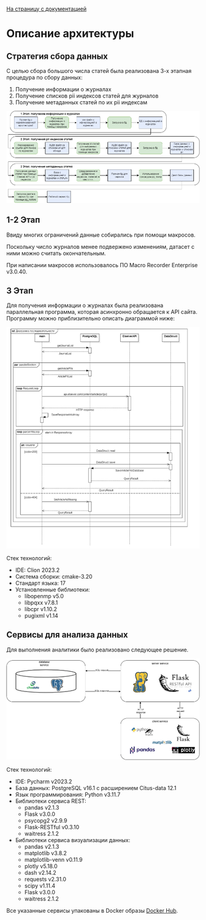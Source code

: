 [На страницу с документацией](README.md)
# Описание архитектуры
## Стратегия сбора данных
С целью сбора большого числа статей была реализована 3-х этапная процедура по сбору данных:
1. Получение информации о журналах
2. Получение списков pii индексов статей для журналов
3. Получение метаданных статей по их pii индексам

![движение_данных.png](images/движение_данных.png)

## 1-2 Этап
Ввиду многих ограничений данные собирались при помощи макросов.

Поскольку число журналов менее подвержено изменениям, датасет с ними можно считать окончательным.

При написании макросов использовалось ПО Macro Recorder Enterprise v3.0.40.
## 3 Этап
Для получения информации о журналах была реализована параллельная программа, которая асинхронно обращается к API сайта.
Программу можно приблизительно описать диаграммой ниже:

![диаграмма_последовательности.png](images/диаграмма_последовательности.png)

Cтек технологий:
- IDE: Clion 2023.2
- Система сборки: cmake-3.20
- Стандарт языка: 17 
- Установленные библиотеки:
  - libopenmp v5.0 
  - libpqxx v7.8.1 
  - libcpr v1.10.2 
  - pugixml v1.14

## Сервисы для анализа данных
Для выполнения аналитики было реализовано следующее решение. 

![основные_сервисы.png](images/основные_сервисы.png)

Стек технологий:
- IDE: Pycharm v2023.2
- База данных: PostgreSQL v16.1 с расширением Citus-data 12.1
- Язык программирования: Python v3.11.7
- Библиотеки сервиса REST:
  - pandas v2.1.3
  - Flask v3.0.0 
  - psycopg2 v2.9.9 
  - Flask-RESTful v0.3.10 
  - waitress 2.1.2
- Библиотеки сервиса визуализации данных:
  - pandas v2.1.3
  - matplotlib v3.8.2
  - matplotlib-venn v0.11.9
  - plotly v5.18.0 
  - dash v2.14.2 
  - requests v2.31.0 
  - scipy v1.11.4 
  - Flask v3.0.0
  - waitress 2.1.2


Все указанные сервисы упакованы в Docker образы [Docker Hub](https://hub.docker.com/repository/docker/alexandermey/data_analytic_project).